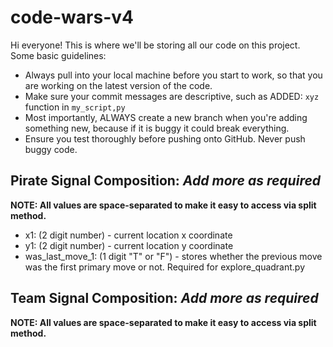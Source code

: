 # code-wars-v4
Hi everyone! This is where we'll be storing all our code on this project. Some basic guidelines:
- Always pull into your local machine before you start to work, so that you are working on the latest version of the code.
- Make sure your commit messages are descriptive, such as ADDED: `xyz` function in `my_script,py`
- Most importantly, ALWAYS create a new branch when you're adding something new, because if it is buggy it could break everything.
- Ensure you test thoroughly before pushing onto GitHub. Never push buggy code.

## Pirate Signal Composition: *Add more as required*
**NOTE: All values are space-separated to make it easy to access via split method.**
- x1: (2 digit number) - current location x coordinate
- y1: (2 digit number) - current location y coordinate
- was_last_move_1: (1 digit "T" or "F") - stores whether the previous move was the first primary move or not. Required for explore_quadrant.py


## Team Signal Composition: *Add more as required*
**NOTE: All values are space-separated to make it easy to access via split method.**
